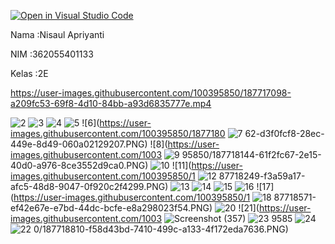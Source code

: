 [![Open in Visual Studio Code](https://classroom.github.com/assets/open-in-vscode-c66648af7eb3fe8bc4f294546bfd86ef473780cde1dea487d3c4ff354943c9ae.svg)](https://classroom.github.com/online_ide?assignment_repo_id=8172765&assignment_repo_type=AssignmentRepo)

Nama   :Nisaul Apriyanti

NIM    :362055401133

Kelas  :2E

https://user-images.githubusercontent.com/100395850/187717098-a209fc53-69f8-4d10-84bb-a93d6835777e.mp4


![2](https://user-images.githubusercontent.com/100395850/187717623-1ca8b62a-8608-48b3-8bf9-03e0577c3d59.PNG)
![3](https://user-images.githubusercontent.com/100395850/187717637-1a7a9f3c-e34a-4619-bd37-c5ba52003d34.PNG)
![4](https://user-images.githubusercontent.com/100395850/187717641-202c3b19-c713-4227-a800-d9c94ec0e9e8.PNG)
![5](https://user-images.githubusercontent.com/100395850/187718015-537c6f01-6862-42db-a826-0914ce749a32.PNG)
![6](https://user-images.githubusercontent.com/100395850/1877180
![7](https://user-images.githubusercontent.com/100395850/187718086-98887b67-46af-4748-8b7f-6746fddeabb2.PNG)
62-d3f0fcf8-28ec-449e-8d49-060a02129207.PNG)
![8](https://user-images.githubusercontent.com/1003
![9](https://user-images.githubusercontent.com/100395850/187718188-363ed178-2208-4c83-888b-bfc4526b8502.PNG)
95850/187718144-61f2fc67-2e15-40d0-a976-8ce3552d9ca0.PNG)
![10](https://user-images.githubusercontent.com/100395850/187718229-d1a8d887-7245-4208-9586-5b75bc05fc88.PNG)
![11](https://user-images.githubusercontent.com/100395850/1
![12](https://user-images.githubusercontent.com/100395850/187718283-96441aed-7a5d-4b3b-9949-e98ee0ec7295.PNG)
87718249-f3a59a17-afc5-48d8-9047-0f920c2f4299.PNG)
![13](https://user-images.githubusercontent.com/100395850/187718337-a66a3c16-db9a-48b7-9f6f-3f424e8bd40c.PNG)
![14](https://user-images.githubusercontent.com/100395850/187718408-27b83a61-d72e-4d14-a6c1-a7d8611a581d.PNG)
![15](https://user-images.githubusercontent.com/100395850/187718386-c2ea8763-ce11-4ac3-8bac-1df3283535d7.PNG)
![16](https://user-images.githubusercontent.com/100395850/187718399-b1a0357e-6142-424a-9ecb-416a0a1efade.PNG)
![17](https://user-images.githubusercontent.com/100395850/1
![18](https://user-images.githubusercontent.com/100395850/187718633-33f48fcb-7cb3-4dfa-8659-65b2d399edf1.PNG)
87718571-ef42e67e-e7bd-44dc-bcfe-e8a298023f54.PNG)
![20](https://user-images.githubusercontent.com/100395850/187718751-df1c93ce-7cbd-4a87-8cd1-51e4ff741560.PNG)
![21](https://user-images.githubusercontent.com/1003
![Screenshot (357)](https://user-images.githubusercontent.com/100395850/187719030-f123a30c-ed4c-403f-83a7-95defac1b9ed.png)
![23](https://user-images.githubusercontent.com/100395850/187718862-5980b96d-8efd-4962-b2ff-da836ab59cb3.PNG)
9585
![24](https://user-images.githubusercontent.com/100395850/187718885-89e11671-29f6-4850-9ddb-367cf162780f.PNG)
![22](https://user-images.githubusercontent.com/100395850/187718832-72a27cce-5616-4527-bd76-01a7295e8d97.PNG)
0/187718810-f58d43bd-7410-499c-a133-4f172eda7636.PNG)
